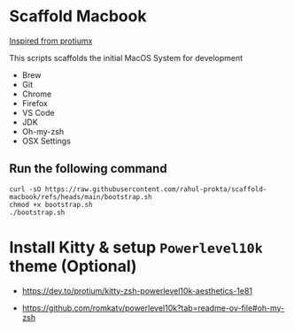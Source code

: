 # Scaffold Macbook

[Inspired from protiumx](https://github.com/protiumx/.dotfiles/tree/main)

This scripts scaffolds the initial MacOS System for development

* Brew
* Git
* Chrome
* Firefox
* VS Code
* JDK
* Oh-my-zsh
* OSX Settings

## Run the following command

```
curl -sO https://raw.githubusercontent.com/rahul-prokta/scaffold-macbook/refs/heads/main/bootstrap.sh
chmod +x bootstrap.sh
./bootstrap.sh
```

# Install Kitty & setup `Powerlevel10k` theme (Optional)
* https://dev.to/protium/kitty-zsh-powerlevel10k-aesthetics-1e81

* https://github.com/romkatv/powerlevel10k?tab=readme-ov-file#oh-my-zsh
